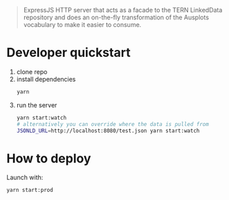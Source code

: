 > ExpressJS HTTP server that acts as a facade to the TERN LinkedData repository
> and does an on-the-fly transformation of the Ausplots vocabulary to make it
> easier to consume.

# Developer quickstart
  1. clone repo
  1. install dependencies
      ```bash
      yarn
      ```
  1. run the server
      ```bash
      yarn start:watch
      # alternatively you can override where the data is pulled from
      JSONLD_URL=http://localhost:8080/test.json yarn start:watch
      ```

# How to deploy
Launch with:
```bash
yarn start:prod
```
